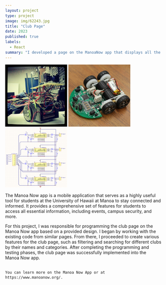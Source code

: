 ```yaml
---
layout: project
type: project
image: img/62243.jpg
title: "Club Page"
date: 2023
published: true
labels:
  - React
summary: "I developed a page on the ManoaNow app that displays all the RIOS/clubs associated with UH Manoa."
---
```


<div class="text-center p-4">
  <img width="200px" src="../img/micromouse/micromouse-robot.png" class="img-thumbnail" >
  <img width="200px" src="../img/micromouse/micromouse-robot-2.jpg" class="img-thumbnail" >
  <img width="200px" src="../img/micromouse/micromouse-circuit.png" class="img-thumbnail" >
</div>

The Manoa Now app is a mobile application that serves as a highly useful tool for students at the University of Hawaii at Manoa to stay connected and informed. It provides a comprehensive set of features for students to access all essential information, including events, campus security, and more.

For this project, I was responsible for programming the club page on the Manoa Now app based on a provided design. I began by working with the existing code from similar pages. From there, I proceeded to create various features for the club page, such as filtering and searching for different clubs by their names and categories. After completing the programming and testing phases, the club page was successfully implemented into the Manoa Now app.


```

You can learn more on the Manoa Now App or at https://www.manoanow.org/.
